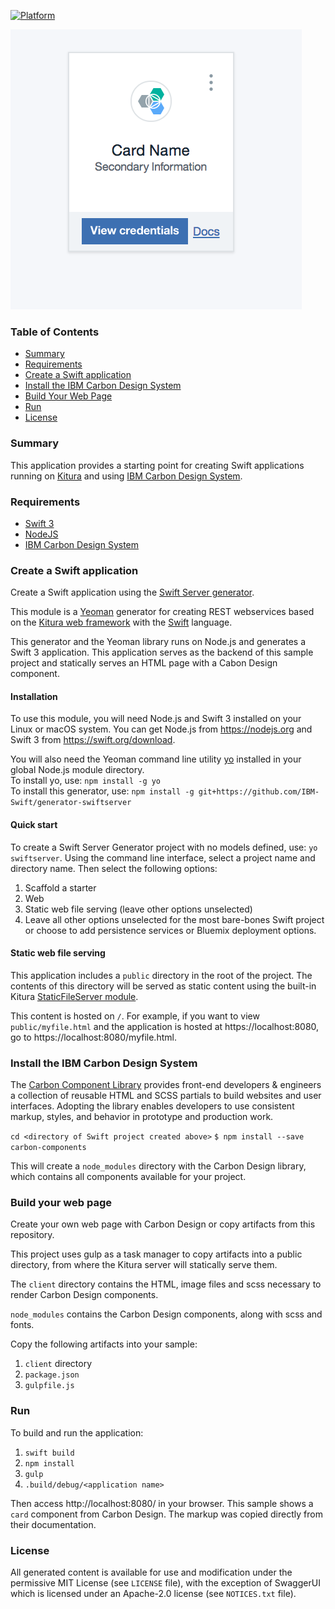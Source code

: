 [![Platform](https://img.shields.io/badge/platform-swift-lightgrey.svg?style=flat)](https://developer.ibm.com/swift/)

![Carbon Design Card Screenshot](https://github.com/jkingoliver/Kitura-Carbon-Sample/raw/master/docs/Carbon-card.png)

### Table of Contents
* [Summary](#summary)
* [Requirements](#requirements)
* [Create a Swift application](#create-a-swift-application)
* [Install the IBM Carbon Design System](#install-the-ibm-carbon-design-system)
* [Build Your Web Page](#build-your-web-page)
* [Run](#run)
* [License](#license)

### Summary
This application provides a starting point for creating Swift applications running on [Kitura](https://developer.ibm.com/swift/kitura/) and using [IBM Carbon Design System](http://www.carbondesignsystem.com/).

### Requirements
* [Swift 3](https://swift.org/download/)
* [NodeJS](https://nodejs.org)
* [IBM Carbon Design System](http://www.carbondesignsystem.com/)

### Create a Swift application
Create a Swift application using the [Swift Server generator](https://github.com/IBM-Swift/generator-swiftserver/).

This module is a [Yeoman](http://yeoman.io) generator for creating REST webservices based on the [Kitura web framework](http://kitura.io) with the [Swift](https://swift.org/) language.

This generator and the Yeoman library runs on Node.js and generates a Swift 3 application. This application serves as the backend of this sample project and statically serves an HTML page with a Cabon Design component.

#### Installation
To use this module, you will need Node.js and Swift 3 installed on your Linux or macOS system. You can get Node.js from https://nodejs.org and Swift 3 from https://swift.org/download.

You will also need the Yeoman command line utility [yo](https://github.com/yeoman/yo) installed in your global Node.js module directory.  
To install yo, use: `npm install -g yo`  
To install this generator, use: `npm install -g git+https://github.com/IBM-Swift/generator-swiftserver`

#### Quick start
To create a Swift Server Generator project with no models defined, use: `yo swiftserver`. Using the command line interface, select a project name and directory name. Then select the following options:
1. Scaffold a starter
1. Web
1. Static web file serving (leave other options unselected)
1. Leave all other options unselected for the most bare-bones Swift project or choose to add persistence services or Bluemix deployment options.

#### Static web file serving
This application includes a `public` directory in the root of the project. The contents of this directory will be served as static content using the built-in Kitura [StaticFileServer module](https://github.com/IBM-Swift/Kitura/wiki/Serving-Static-Content).

This content is hosted on `/`. For example, if you want to view `public/myfile.html` and the application is hosted at https://localhost:8080, go to https://localhost:8080/myfile.html.

### Install the IBM Carbon Design System

The [Carbon Component Library](http://www.carbondesignsystem.com/getting-started/developers) provides front-end developers & engineers a collection of reusable HTML and SCSS partials to build websites and user interfaces. Adopting the library enables developers to use consistent markup, styles, and behavior in prototype and production work.

`cd <directory of Swift project created above>`
`$ npm install --save carbon-components`

This will create a `node_modules` directory with the Carbon Design library, which contains all components available for your project.

### Build your web page

Create your own web page with Carbon Design or copy artifacts from this repository. 

This project uses gulp as a task manager to copy artifacts into a public directory, from where the Kitura server will statically serve them. 

The `client` directory contains the HTML, image files and scss necessary to render Carbon Design components.

`node_modules` contains the Carbon Design components, along with scss and fonts.

Copy the following artifacts into your sample: 
1. `client` directory
1. `package.json`
1. `gulpfile.js`

### Run
To build and run the application:
1. `swift build`
1. `npm install`
1. `gulp`
1. `.build/debug/<application name>`

Then access http://localhost:8080/ in your browser. This sample shows a `card` component from Carbon Design. The markup was copied directly from their documentation. 

### License
All generated content is available for use and modification under the permissive MIT License (see `LICENSE` file), with the exception of SwaggerUI which is licensed under an Apache-2.0 license (see `NOTICES.txt` file).